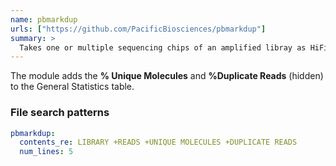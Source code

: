 ```yaml
---
name: pbmarkdup
urls: ["https://github.com/PacificBiosciences/pbmarkdup"]
summary: >
  Takes one or multiple sequencing chips of an amplified libray as HiFi reads and marks or removes duplicates
---
```


<!--
~~~~~ DO NOT EDIT ~~~~~
This file is autogenerated from the MultiQC module python docstring.
Do not edit the markdown, it will be overwritten.

File path for the source of this content: test-data/data/modules/pbmarkdup/pbmarkdup.py
~~~~~~~~~~~~~~~~~~~~~~~
-->

The module adds the **% Unique Molecules** and **%Duplicate Reads** (hidden) to the General Statistics
table.

### File search patterns

```yaml
pbmarkdup:
  contents_re: LIBRARY +READS +UNIQUE MOLECULES +DUPLICATE READS
  num_lines: 5
```

